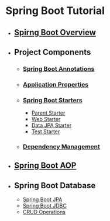 # Spring Boot Tutorial
  - ## [Spirng Boot Overview](1_Spring_Boot_Overview/README.md)
  - ## Project Components
    - ### [Spring Boot Annotations](2_Project_Components/Spring_Boot_Annotation/README.md)
    - ### [Application Properties](2_Project_Components/Application_Properties/README.md)
    - ### [Spring Boot Starters](2_Project_Components/Spring_Boot_Starter/README.md)
      - [Parent Starter](2_Project_Components/Spring_Boot_Starter/Parent/README.md)
      - [Web Starter](2_Project_Components/Spring_Boot_Starter/Web/README.md)
      - [Data JPA Starter](2_Project_Components/Spring_Boot_Starter/Data/README.md)
      - [Test Starter](2_Project_Components/Spring_Boot_Starter/Test/README.md)
    - ### [Dependency Management](2_Project_Components/Dependency_Management/README.md)
  - ## [Spring Boot AOP](3_Spring_Boot_AOP/README.md)
  - ## Spring Boot Database
    - [Spring Boot JPA](4_Spring_Boot_Database/Spring_Data_JPA/README.md)
    - [Spring Boot JDBC](4_Spring_Boot_Database/Spring_Boot_JDBC/README.md)
    - [CRUD Operations](4_Spring_Boot_Database/Crud_Operations/README.md)
